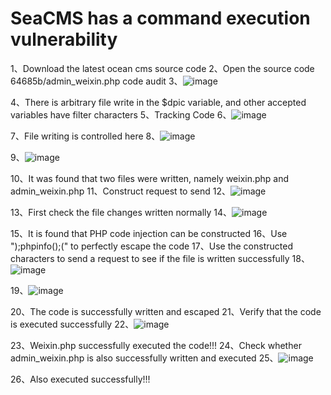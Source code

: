 # SeaCMS has a command execution vulnerability
1、Download the latest ocean cms source code
2、Open the source code 64685b/admin_weixin.php code audit
3、![image](https://github.com/Q1M0Sec/seacms/assets/102501236/bdd34895-d2b1-4d7c-92fb-8186b112a210)

4、There is arbitrary file write in the $dpic variable, and other accepted variables have filter characters
5、Tracking Code
6、![image](https://github.com/Q1M0Sec/seacms/assets/102501236/e0ccc9fc-e250-4933-a59e-4af58925e4cc)

7、File writing is controlled here
8、![image](https://github.com/Q1M0Sec/seacms/assets/102501236/23ace3cc-44ed-4ba4-a5c4-93a057f76cf9)

9、![image](https://github.com/Q1M0Sec/seacms/assets/102501236/5ebddc39-d1e3-4466-9ed2-3d254050d0bb)

10、It was found that two files were written, namely weixin.php and admin_weixin.php
11、Construct request to send
12、![image](https://github.com/Q1M0Sec/seacms/assets/102501236/88f4c174-670c-4613-9d05-6e5434817e1d)

13、First check the file changes written normally
14、![image](https://github.com/Q1M0Sec/seacms/assets/102501236/7ba6f025-8824-460e-aa79-806b67167190)

15、It is found that PHP code injection can be constructed
16、Use ");phpinfo();(" to perfectly escape the code
17、Use the constructed characters to send a request to see if the file is written successfully
18、![image](https://github.com/Q1M0Sec/seacms/assets/102501236/c1bbcdc7-ca95-41bf-bebb-45b01e1d5b5f)

19、![image](https://github.com/Q1M0Sec/seacms/assets/102501236/45788bb7-0423-4bda-8988-32bfc9075466)

20、The code is successfully written and escaped
21、Verify that the code is executed successfully
22、![image](https://github.com/Q1M0Sec/seacms/assets/102501236/5c580f84-e8cc-441a-bbb6-79159835e507)

23、Weixin.php successfully executed the code!!!
24、Check whether admin_weixin.php is also successfully written and executed
25、![image](https://github.com/Q1M0Sec/seacms/assets/102501236/dba135ad-a0ae-4468-a7b9-7c9685dd5fac)

26、Also executed successfully!!!




